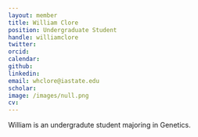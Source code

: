 ```yaml
---
layout: member
title: William Clore
position: Undergraduate Student
handle: williamclore
twitter: 
orcid: 
calendar: 
github: 
linkedin: 
email: whclore@iastate.edu
scholar: 
image: /images/null.png
cv: 
---
```


William is an undergradute student majoring in Genetics.
